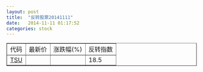 ```yaml
---
layout: post
title:  "反转股票20141111"
date:   2014-11-11 01:17:52
categories: stock
---
```


<script type="text/javascript">
var stockList = []
stockList.push('gb_tsu');
</script>

<table border="1">
 <tr>
 <td>代码</td>
  <td>最新价</td>
  <td>涨跌幅(%)</td>
 <td>反转指数</td>
</tr>
  <tr id="tsu"><td><a href="http://stock.finance.sina.com.cn/usstock/quotes/TSU.html" target="_blank">TSU</a></td><td></td><td></td><td>18.5</td></tr>
</table>
